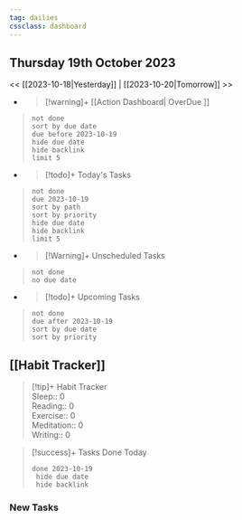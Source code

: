 ```yaml
---
tag: dailies
cssclass: dashboard
---
```

## Thursday 19th October 2023

<< [[2023-10-18|Yesterday]] | [[2023-10-20|Tomorrow]] >>

- > [!warning]+ [[Action Dashboard| OverDue ]]
> ```tasks
> not done
> sort by due date
> due before 2023-10-19
> hide due date
> hide backlink
> limit 5
> ```

- > [!todo]+ Today's Tasks
> ```tasks
> not done
> due 2023-10-19
> sort by path
> sort by priority
> hide due date
> hide backlink
> limit 5
> ```

- > [!Warning]+ Unscheduled Tasks  
 > ```tasks  
 > not done  
 > no due date

- > [!todo]+ Upcoming Tasks
> ```tasks  
> not done  
> due after 2023-10-19  
> sort by due date
> sort by priority  

## [[Habit Tracker]]
> [!tip]+ Habit Tracker  
> Sleep:: 0  
> Reading:: 0  
> Exercise:: 0  
> Meditation:: 0  
> Writing:: 0


> [!success]+ Tasks Done Today
> ```tasks 
> done 2023-10-19
>  hide due date
>  hide backlink
### New Tasks

